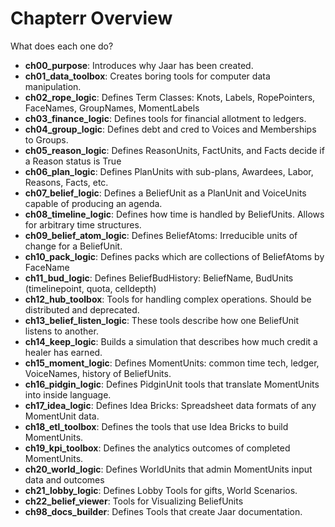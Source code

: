 # Chapterr Overview

What does each one do?


- **ch00_purpose**: Introduces why Jaar has been created.
- **ch01_data_toolbox**: Creates boring tools for computer data manipulation.
- **ch02_rope_logic**: Defines Term Classes: Knots, Labels, RopePointers, FaceNames, GroupNames, MomentLabels
- **ch03_finance_logic**: Defines tools for financial allotment to ledgers.
- **ch04_group_logic**: Defines debt and cred to Voices and Memberships to Groups.
- **ch05_reason_logic**: Defines ReasonUnits, FactUnits, and Facts decide if a Reason status is True
- **ch06_plan_logic**: Defines PlanUnits with sub-plans, Awardees, Labor, Reasons, Facts, etc.
- **ch07_belief_logic**: Defines a BeliefUnit as a PlanUnit and VoiceUnits capable of producing an agenda.
- **ch08_timeline_logic**: Defines how time is handled by BeliefUnits. Allows for arbitrary time structures.
- **ch09_belief_atom_logic**: Defines BeliefAtoms: Irreducible units of change for a BeliefUnit.
- **ch10_pack_logic**: Defines packs which are collections of BeliefAtoms by FaceName
- **ch11_bud_logic**: Defines BeliefBudHistory: BeliefName, BudUnits (timelinepoint, quota, celldepth)
- **ch12_hub_toolbox**: Tools for handling complex operations. Should be distributed and deprecated.
- **ch13_belief_listen_logic**: These tools describe how one BeliefUnit listens to another.
- **ch14_keep_logic**: Builds a simulation that describes how much credit a healer has earned.
- **ch15_moment_logic**: Defines MomentUnits: common time tech, ledger, VoiceNames, history of BeliefUnits.
- **ch16_pidgin_logic**: Defines PidginUnit tools that translate MomentUnits into inside language.
- **ch17_idea_logic**: Defines Idea Bricks: Spreadsheet data formats of any MomentUnit data.
- **ch18_etl_toolbox**: Defines the tools that use Idea Bricks to build MomentUnits.
- **ch19_kpi_toolbox**: Defines the analytics outcomes of completed MomentUnits.
- **ch20_world_logic**: Defines WorldUnits that admin MomentUnits input data and outcomes
- **ch21_lobby_logic**: Defines Lobby Tools for gifts, World Scenarios.
- **ch22_belief_viewer**: Tools for Visualizing BeliefUnits
- **ch98_docs_builder**: Defines Tools that create Jaar documentation.